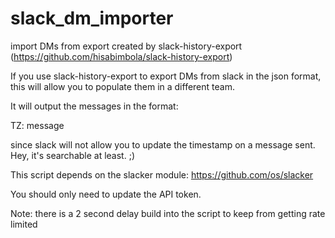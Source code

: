 # slack_dm_importer
import DMs from export created by slack-history-export (https://github.com/hisabimbola/slack-history-export)

If you use slack-history-export to export DMs from slack in the json format, this will allow you to populate them in a different team.

It will output the messages in the format:

TZ: message

since slack will not allow you to update the timestamp on a message sent. Hey, it's searchable at least. ;)

This script depends on the slacker module: https://github.com/os/slacker

You should only need to update the API token. 

Note: there is a 2 second delay build into the script to keep from getting rate limited
